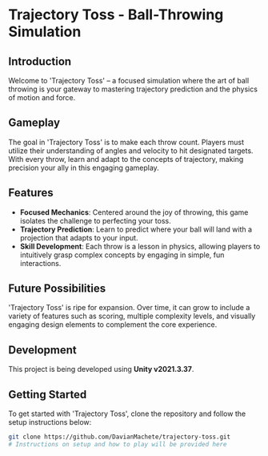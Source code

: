 # Trajectory Toss - Ball-Throwing Simulation

## Introduction
Welcome to 'Trajectory Toss' – a focused simulation where the art of ball throwing is your gateway to mastering trajectory prediction and the physics of motion and force.

## Gameplay
The goal in 'Trajectory Toss' is to make each throw count. Players must utilize their understanding of angles and velocity to hit designated targets. With every throw, learn and adapt to the concepts of trajectory, making precision your ally in this engaging gameplay.

## Features
- **Focused Mechanics**: Centered around the joy of throwing, this game isolates the challenge to perfecting your toss.
- **Trajectory Prediction**: Learn to predict where your ball will land with a projection that adapts to your input.
- **Skill Development**: Each throw is a lesson in physics, allowing players to intuitively grasp complex concepts by engaging in simple, fun interactions.

## Future Possibilities
'Trajectory Toss' is ripe for expansion. Over time, it can grow to include a variety of features such as scoring, multiple complexity levels, and visually engaging design elements to complement the core experience.

## Development
This project is being developed using **Unity v2021.3.37**.

## Getting Started
To get started with 'Trajectory Toss', clone the repository and follow the setup instructions below:

```bash
git clone https://github.com/DavianMachete/trajectory-toss.git
# Instructions on setup and how to play will be provided here
